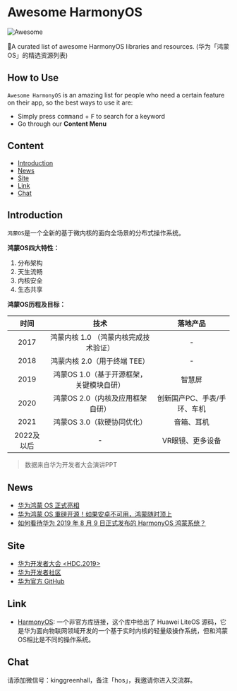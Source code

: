 # Awesome HarmonyOS

![Awesome](https://cdn.rawgit.com/sindresorhus/awesome/d7305f38d29fed78fa85652e3a63e154dd8e8829/media/badge.svg)

🚀A curated list of awesome HarmonyOS libraries and resources. (华为「鸿蒙OS」的精选资源列表)

## How to Use

`Awesome HarmonyOS` is an amazing list for people who need a certain feature on their app, so the best ways to use it are:

- Simply press <kbd>command</kbd> + <kbd>F</kbd> to search for a keyword
- Go through our **Content Menu**

## Content

- [Introduction](#Introduction)
- [News](#News)
- [Site](#Site)
- [Link](#Link)
- [Chat](#Chat)

## Introduction

`鸿蒙OS`是一个全新的基于微内核的面向全场景的分布式操作系统。

**鸿蒙OS四大特性：**

1. 分布架构
2. 天生流畅
3. 内核安全
4. 生态共享

**鸿蒙OS历程及目标：**

| 时间 | 技术 | 落地产品 |
| :-: | :-: | :-: |
| 2017 | 鸿蒙内核 1.0 （鸿蒙内核完成技术验证） | - |
| 2018 | 鸿蒙内核 2.0（用于终端 TEE） | - |
| 2019 | 鸿蒙OS 1.0（基于开源框架，关键模块自研） | 智慧屏 |
| 2020 | 鸿蒙OS 2.0（内核及应用框架自研） | 创新国产PC、手表/手环、车机 |
| 2021 | 鸿蒙OS 3.0（软硬协同优化） | 音箱、耳机 |
| 2022及以后 | - | VR眼镜、更多设备 |

> 数据来自华为开发者大会演讲PPT

## News

- [华为鸿蒙 OS 正式亮相](https://cn.engadget.com/2019/08/09/huawei-harmony-os-hongmeng-android/)
- [华为鸿蒙 OS 重磅开源！如果安卓不可用，鸿蒙随时顶上](https://www.infoq.cn/article/opWa7SPBt0PE-cFszzKk?utm_source=rss&utm_medium=article)
- [如何看待华为 2019 年 8 月 9 日正式发布的 HarmonyOS 鸿蒙系统？](https://www.zhihu.com/question/339567108)

## Site

- [华为开发者大会 <HDC.2019>](https://developer.huawei.com/consumer/cn/events/hdc2019/)
- [华为开发者社区](https://developer.huawei.com/cn/)
- [华为官方 GitHub](https://github.com/Huawei)

## Link

- [HarmonyOS](https://github.com/Awesome-HarmonyOS/HarmonyOS): 一个非官方库链接，这个库中给出了 Huawei LiteOS 源码，它是华为面向物联网领域开发的一个基于实时内核的轻量级操作系统，但和鸿蒙OS相比是不同的操作系统。

## Chat

请添加微信号：kinggreenhall，备注「hos」，我邀请你进入交流群。
